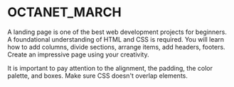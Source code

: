 # OCTANET_MARCH

A landing page is one of the best web development projects for beginners. A foundational understanding of HTML and CSS is required. You will learn how to add columns, divide sections, arrange items, add headers, footers. Create an impressive page using your creativity.

It is important to pay attention to the alignment, the padding, the color palette, and boxes. Make sure CSS doesn't overlap elements.
